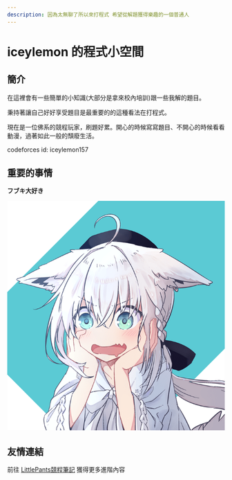 ```yaml
---
description: 因為太無聊了所以來打程式 希望從解題獲得樂趣的一個普通人
---
```


# iceylemon 的程式小空間

## 簡介

在這裡會有一些簡單的小知識\(大部分是拿來校內培訓\)跟一些我解的題目。

秉持著讓自己好好享受題目是最重要的的這種看法在打程式。

現在是一位佛系的競程玩家，刷題好累。開心的時候寫寫題目、不開心的時候看看動漫，過著如此一般的頹廢生活。

codeforces id: iceylemon157

## 重要的事情

**フブキ大好き**

![](.gitbook/assets/0004809421_b.png)

## 友情連結

前往 [LittlePants競程筆記](https://gilbert12-tw.gitbook.io/littlepants_cp_note/) 獲得更多進階內容

